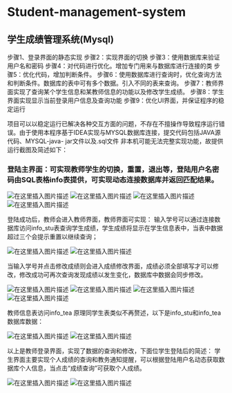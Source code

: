 # Student-management-system
## 学生成绩管理系统(Mysql)

步骤1、登录界面的静态实现
步骤2：实现界面的切换
步骤3：使用数据库来验证用户名和密码
步骤4：对代码进行优化。增加专门用来与数据库进行连接的类
步骤5：优化代码，增加判断条件。
步骤6：使用数据库进行查询时，优化查询方法和判断条件。数据库的表中可有多个数据。引入不同的表来查询。
步骤7：教师界面实现了查询某个学生信息和某教师信息的功能以及修改学生成绩。
步骤8：学生界面实现显示当前登录用户信息及查询功能
步骤9：优化UI界面，并保证程序的稳定运行


项目可以以稳定运行已解决各种交互方面的问题，不存在不擅操作导致程序运行错误。由于使用本程序基于IDEA实现与MYSQL数据库连接，提交代码包括JAVA源代码、MYSQL-java- jar文件以及.sql文件 非本机可能无法完整实现功能，故提供运行截图及简述如下：

### 登陆主界面：可实现教师学生的切换，重置，退出等，登陆用户名密码由SQL表格info表提供，可实现动态连接数据库并返回匹配结果。

![在这里插入图片描述](https://img-blog.csdnimg.cn/20201029185349129.png#pic_center)
![在这里插入图片描述](https://img-blog.csdnimg.cn/20201029185509245.png#pic_center)
![在这里插入图片描述](https://img-blog.csdnimg.cn/2020102918551826.png?x-oss-process=image/watermark,type_ZmFuZ3poZW5naGVpdGk,shadow_10,text_aHR0cHM6Ly9ibG9nLmNzZG4ubmV0L3FxXzQ1MTQ5MjU2,size_16,color_FFFFFF,t_70#pic_center)
![在这里插入图片描述](https://img-blog.csdnimg.cn/20201029185520489.png#pic_center)

登陆成功后，教师会进入教师界面，教师界面可实现：
输入学号可以通过连接数据库访问info_stu表查询学生成绩，学生成绩将显示在学生信息表中，当表中数据超过三个会提示重置以继续查询；

![在这里插入图片描述](https://img-blog.csdnimg.cn/20201029185603905.png?x-oss-process=image/watermark,type_ZmFuZ3poZW5naGVpdGk,shadow_10,text_aHR0cHM6Ly9ibG9nLmNzZG4ubmV0L3FxXzQ1MTQ5MjU2,size_16,color_FFFFFF,t_70#pic_center)
![在这里插入图片描述](https://img-blog.csdnimg.cn/20201029185623500.png?x-oss-process=image/watermark,type_ZmFuZ3poZW5naGVpdGk,shadow_10,text_aHR0cHM6Ly9ibG9nLmNzZG4ubmV0L3FxXzQ1MTQ5MjU2,size_16,color_FFFFFF,t_70#pic_center)

当输入学号并点击修改成绩则会进入成绩修改界面，成绩必须全部填写才可以修改，修改成功可再次查询发现成绩以发生变化，数据库中数据会同步修改。

![在这里插入图片描述](https://img-blog.csdnimg.cn/2020102918574558.png?x-oss-process=image/watermark,type_ZmFuZ3poZW5naGVpdGk,shadow_10,text_aHR0cHM6Ly9ibG9nLmNzZG4ubmV0L3FxXzQ1MTQ5MjU2,size_16,color_FFFFFF,t_70#pic_center)
![在这里插入图片描述](https://img-blog.csdnimg.cn/20201029185748660.png?x-oss-process=image/watermark,type_ZmFuZ3poZW5naGVpdGk,shadow_10,text_aHR0cHM6Ly9ibG9nLmNzZG4ubmV0L3FxXzQ1MTQ5MjU2,size_16,color_FFFFFF,t_70#pic_center)
![在这里插入图片描述](https://img-blog.csdnimg.cn/20201029185751783.png#pic_center)
![在这里插入图片描述](https://img-blog.csdnimg.cn/20201029185753671.png#pic_center)

教师信息表访问info_tea 原理同学生表类似不再赘述，以下是info_stu和info_tea数据库数据：

![在这里插入图片描述](https://img-blog.csdnimg.cn/20201029185854386.png#pic_center)
![在这里插入图片描述](https://img-blog.csdnimg.cn/20201029185856666.png#pic_center)

以上是教师登录界面，实现了数据的查询和修改，下面位学生登陆后的简述：
学生界面主要实现个人成绩的查询和教务通知提醒，可以根据登陆用户名动态获取数据库个人信息，当点击“成绩查询”可获取个人成绩。

![在这里插入图片描述](https://img-blog.csdnimg.cn/20201029185920427.png?x-oss-process=image/watermark,type_ZmFuZ3poZW5naGVpdGk,shadow_10,text_aHR0cHM6Ly9ibG9nLmNzZG4ubmV0L3FxXzQ1MTQ5MjU2,size_16,color_FFFFFF,t_70#pic_center)
![在这里插入图片描述](https://img-blog.csdnimg.cn/20201029185923406.png?x-oss-process=image/watermark,type_ZmFuZ3poZW5naGVpdGk,shadow_10,text_aHR0cHM6Ly9ibG9nLmNzZG4ubmV0L3FxXzQ1MTQ5MjU2,size_16,color_FFFFFF,t_70#pic_center)
